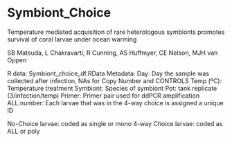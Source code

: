 # Symbiont_Choice
Temperature mediated acquisition of rare heterologous symbionts promotes survival of coral larvae under ocean warming

SB Matsuda, L Chakravarti, R Cunning, AS Huffmyer, CE Nelson, MJH van Oppen 

R data: Symbiont_choice_df.RData
Metadata:
Day: Day the sample was collected after infection, NAs for Copy Number and CONTROLS
Temp (ºC): Temperature treatment
Symbiont: Species of symbiont
Pot: tank replicate (3/infection/temp)
Primer: Primer pair used for ddPCR amplification
ALL.number: Each larvae that was in the 4-way choice is assigned a unique ID

No-Choice larvae: coded as single or mono
4-way Choice larvae: coded as ALL or poly 
